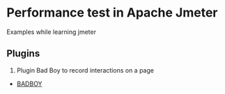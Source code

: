 # Performance test in Apache Jmeter

Examples while learning jmeter

## Plugins

1. Plugin Bad Boy to record interactions on a page
  - [BADBOY](opensource-demo.orangehrmlive.com)
